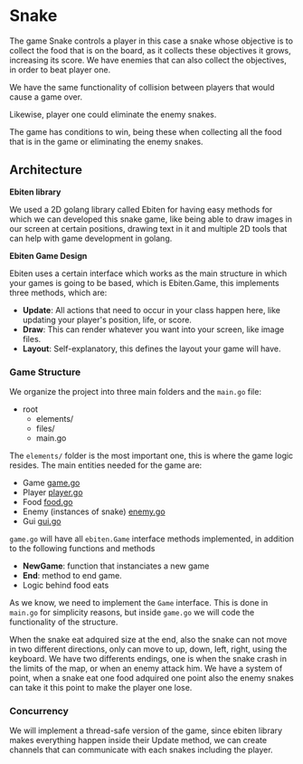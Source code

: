 # Snake

The game Snake controls a player in this case a snake whose objective is to collect the food that is on the board, as it collects these objectives it grows, increasing its score. We have enemies that can also collect the objectives, in order to beat player one.


We have the same functionality of collision between players that would cause a game over.

Likewise, player one could eliminate the enemy snakes.

The game has conditions to win, being these when collecting all the food that is in the game or eliminating the enemy snakes.

## Architecture
**Ebiten library**

We used a 2D golang library called Ebiten for having easy methods for which we can developed this snake game, like being able to draw images in our screen at certain positions, drawing text in it and multiple 2D tools that can help with game development in golang.

**Ebiten Game Design**

Ebiten uses a certain interface which works as the main structure in which your games is going to be based, which is Ebiten.Game, this implements three methods, which are:
* **Update**: All actions that need to occur in your class happen here, like updating your player's position, life, or score.
* **Draw**: This can render whatever you want into your screen, like image files.
* **Layout**: Self-explanatory, this defines the layout your game will have.

### Game Structure
We organize the project into three main folders and the `main.go` file: 

* root 
    * elements/
    * files/
    * main.go

The `elements/` folder is the most important one, this is where the game logic resides. The main entities needed for the game are:
* Game [game.go](https://github.com/JDanielRC/Snakes/tree/main/snakes/elements/game.go)
* Player [player.go](https://github.com/JDanielRC/Snakes/tree/main/snakes/elementssnake.go)
* Food [food.go](https://github.com/JDanielRC/Snakes/tree/main/snakes/elements/food.go)
* Enemy (instances of snake) [enemy.go](https://github.com/JDanielRC/Snakes/tree/main/snakes/elements/enemy.go)
* Gui [gui.go](https://github.com/JDanielRC/Snakes/tree/main/snakes/elements/gui.go)

`game.go` will have all `ebiten.Game` interface methods implemented, in addition to the following functions and methods 
* **NewGame**: function that instanciates a new game
* **End**: method to end game.
* Logic behind food eats

As we know, we need to implement the `Game` interface. This is done in `main.go` for simplicity reasons, but inside `game.go` we will code the functionality of the structure.

When the snake eat adquired size at the end, also the snake can not move in two different directions, only can move to up, down, left, right, using the keyboard.
We have two differents endings, one is when the snake crash in the limits of the map, or when an enemy attack him. 
We have a system of point, when a snake eat one food adquired one point also the enemy snakes can take it this point to make the player one lose.



### Concurrency

We will implement a thread-safe version of the game, since ebiten library makes everything happen inside their Update method, we can create channels that can communicate with each snakes including the player.

